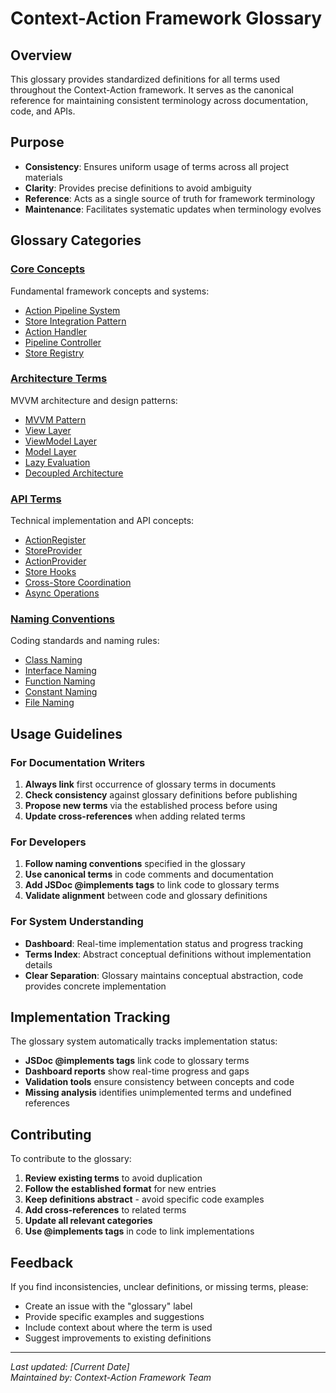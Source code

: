 # Context-Action Framework Glossary

## Overview

This glossary provides standardized definitions for all terms used throughout the Context-Action framework. It serves as the canonical reference for maintaining consistent terminology across documentation, code, and APIs.

## Purpose

- **Consistency**: Ensures uniform usage of terms across all project materials
- **Clarity**: Provides precise definitions to avoid ambiguity
- **Reference**: Acts as a single source of truth for framework terminology
- **Maintenance**: Facilitates systematic updates when terminology evolves

## Glossary Categories

### [Core Concepts](./core-concepts.md)
Fundamental framework concepts and systems:
- [Action Pipeline System](./core-concepts.md#action-pipeline-system)
- [Store Integration Pattern](./core-concepts.md#store-integration-pattern)
- [Action Handler](./core-concepts.md#action-handler)
- [Pipeline Controller](./core-concepts.md#pipeline-controller)
- [Store Registry](./core-concepts.md#store-registry)

### [Architecture Terms](./architecture-terms.md)
MVVM architecture and design patterns:
- [MVVM Pattern](./architecture-terms.md#mvvm-pattern)
- [View Layer](./architecture-terms.md#view-layer)
- [ViewModel Layer](./architecture-terms.md#viewmodel-layer)
- [Model Layer](./architecture-terms.md#model-layer)
- [Lazy Evaluation](./architecture-terms.md#lazy-evaluation)
- [Decoupled Architecture](./architecture-terms.md#decoupled-architecture)

### [API Terms](./api-terms.md)
Technical implementation and API concepts:
- [ActionRegister](./api-terms.md#actionregister)
- [StoreProvider](./api-terms.md#storeprovider)
- [ActionProvider](./api-terms.md#actionprovider)
- [Store Hooks](./api-terms.md#store-hooks)
- [Cross-Store Coordination](./api-terms.md#cross-store-coordination)
- [Async Operations](./api-terms.md#async-operations)

### [Naming Conventions](./naming-conventions.md)
Coding standards and naming rules:
- [Class Naming](./naming-conventions.md#class-naming)
- [Interface Naming](./naming-conventions.md#interface-naming)
- [Function Naming](./naming-conventions.md#function-naming)
- [Constant Naming](./naming-conventions.md#constant-naming)
- [File Naming](./naming-conventions.md#file-naming)

## Usage Guidelines

### For Documentation Writers
1. **Always link** first occurrence of glossary terms in documents
2. **Check consistency** against glossary definitions before publishing
3. **Propose new terms** via the established process before using
4. **Update cross-references** when adding related terms

### For Developers
1. **Follow naming conventions** specified in the glossary
2. **Use canonical terms** in code comments and documentation
3. **Add JSDoc @implements tags** to link code to glossary terms
4. **Validate alignment** between code and glossary definitions

### For System Understanding
- **Dashboard**: Real-time implementation status and progress tracking
- **Terms Index**: Abstract conceptual definitions without implementation details
- **Clear Separation**: Glossary maintains conceptual abstraction, code provides concrete implementation

## Implementation Tracking

The glossary system automatically tracks implementation status:
- **JSDoc @implements tags** link code to glossary terms
- **Dashboard reports** show real-time progress and gaps
- **Validation tools** ensure consistency between concepts and code
- **Missing analysis** identifies unimplemented terms and undefined references

## Contributing

To contribute to the glossary:

1. **Review existing terms** to avoid duplication
2. **Follow the established format** for new entries
3. **Keep definitions abstract** - avoid specific code examples
4. **Add cross-references** to related terms
5. **Update all relevant categories**
6. **Use @implements tags** in code to link implementations

## Feedback

If you find inconsistencies, unclear definitions, or missing terms, please:
- Create an issue with the "glossary" label
- Provide specific examples and suggestions
- Include context about where the term is used
- Suggest improvements to existing definitions

---

*Last updated: [Current Date]*  
*Maintained by: Context-Action Framework Team*